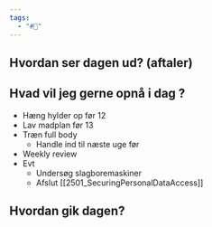 ```yaml
---
tags:
  - "#📅"
---
```

## Hvordan ser dagen ud? (aftaler)


## Hvad vil jeg gerne opnå i dag ?
- Hæng hylder op før 12 
- Lav madplan før 13 
- Træn full body 
	- Handle ind  til næste uge før
- Weekly review 
- Evt 
	- Undersøg slagboremaskiner
	- Afslut [[2501_SecuringPersonalDataAccess]]
## Hvordan gik dagen?